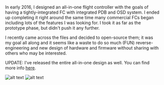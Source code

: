 In early 2016, I designed an all-in-one flight controller with the goals of having a tightly-integrated FC with integrated PDB and OSD system. I ended up completing it right around the same time many commercial FCs began including lots of the features I was looking for. I took it as far as the prototype phase, but didn't push it any further.

I recently came across the files and decided to open-source them; it was my goal all along and it seems like a waste to do so much (FUN) reverse-engineering and new design of hardware and firmware without sharing with others who may be interested. 

UPDATE: I've released the entire all-in-one design as well. You can find more info [here](http://jay-greco.com/openaio).

![alt text](https://github.com/jaygreco/OpenNaze/blob/master/board.png)
![alt text](https://github.com/jaygreco/OpenNaze/blob/master/turn1.JPG)
